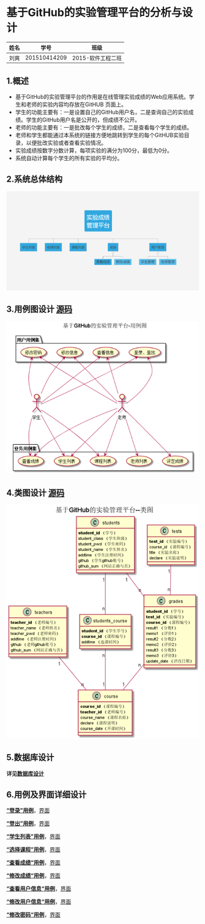 #  基于GitHub的实验管理平台的分析与设计

| 姓名 |     学号     |       班级        |
| :--: | :----------: | :---------------: |
| 刘爽 | 201510414209 | 2015-软件工程二班 |

##  1.概述

- 基于GitHub的实验管理平台的作用是在线管理实验成绩的Web应用系统。学生和老师的实验内容均存放在GitHUB 页面上。
- 学生的功能主要有：一是设置自己的GitHub用户名，二是查询自己的实验成绩。学生的GitHub用户名是公开的，但成绩不公开。
- 老师的功能主要有：一是批改每个学生的成绩，二是查看每个学生的成绩。
- 老师和学生都能通过本系统的链接方便地跳转到学生的每个GitHUB实验目录，以便批改实验或者查看实验情况。
- 实验成绩按数字分数计算，每项实验的满分为100分，最低为0分。
- 系统自动计算每个学生的所有实验的平均分。

## 2.系统总体结构

![](images/系统总体结构.png)

## 3.用例图设计   [源码](src/usercase.puml)

![](images/用例图.png)

## 4.类图设计  [源码](src/class.puml) 

![](images/类图.png)



## 5.数据库设计

**详见[数据库设计](数据库设计.md)**

## 6.用例及界面详细设计

[**“登录”用例**](./用例/登录.md)，[界面](./ui/登录.html)

[**“登出”用例**](./用例/登出.md)，[界面](./ui/首页.html)

[**“学生列表”用例**](./用例/学生列表.md)，[界面](./ui/学生表.html)

[**“选择课程”用例**](./用例/选择课程.md)，[界面](./ui/选课.html)

[**“查看成绩“用例**](./用例/查看成绩.md)，[界面](./ui/查看成绩.html)

[**“修改成绩“用例**](./用例/修改成绩.md)，[界面](./ui/修改成绩.html)

[**“查看用户信息“用例**](./用例/查看用户信息.md)，[界面](./ui/查看用户信息.html)

[**“修改用户信息“用例**](./用例/修改用户信息.md)，[界面](./ui/修改用户信息.html)

[**“修改密码“用例**](./用例/修改密码.md)，[界面](./ui/修改密码.html)

